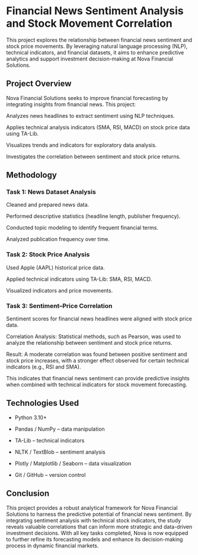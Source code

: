 # Financial News Sentiment Analysis and Stock Movement Correlation
This project explores the relationship between financial news sentiment and stock price movements. By leveraging natural language processing (NLP), technical indicators, and financial datasets, it aims to enhance predictive analytics and support investment decision-making at Nova Financial Solutions.

## Project Overview
Nova Financial Solutions seeks to improve financial forecasting by integrating insights from financial news. This project:

Analyzes news headlines to extract sentiment using NLP techniques.

Applies technical analysis indicators (SMA, RSI, MACD) on stock price data using TA-Lib.

Visualizes trends and indicators for exploratory data analysis.

Investigates the correlation between sentiment and stock price returns.

## Methodology

### Task 1: News Dataset Analysis
Cleaned and prepared news data.

Performed descriptive statistics (headline length, publisher frequency).

Conducted topic modeling to identify frequent financial terms.

Analyzed publication frequency over time.

### Task 2: Stock Price Analysis
Used Apple (AAPL) historical price data.

Applied technical indicators using TA-Lib: SMA, RSI, MACD.

Visualized indicators and price movements.

### Task 3: Sentiment–Price Correlation 
Sentiment scores for financial news headlines were aligned with stock price data.

Correlation Analysis: Statistical methods, such as Pearson, was used to analyze the relationship between sentiment and stock price returns.

Result: A moderate correlation was found between positive sentiment and stock price increases, with a stronger effect observed for certain technical indicators (e.g., RSI and SMA).

This indicates that financial news sentiment can provide predictive insights when combined with technical indicators for stock movement forecasting.

## Technologies Used
* Python 3.10+

* Pandas / NumPy – data manipulation

* TA-Lib – technical indicators

* NLTK / TextBlob – sentiment analysis

* Plotly / Matplotlib / Seaborn – data visualization

* Git / GitHub – version control

## Conclusion
This project provides a robust analytical framework for Nova Financial Solutions to harness the predictive potential of financial news sentiment. By integrating sentiment analysis with technical stock indicators, the study reveals valuable correlations that can inform more strategic and data-driven investment decisions. With all key tasks completed, Nova is now equipped to further refine its forecasting models and enhance its decision-making process in dynamic financial markets.